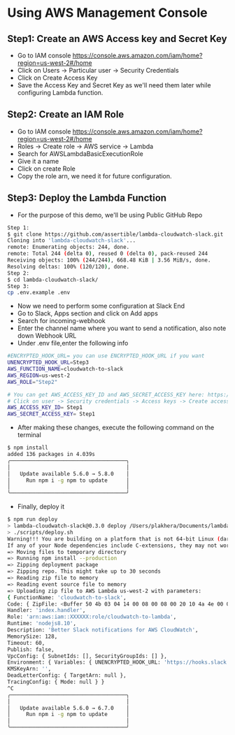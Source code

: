 # Using AWS Management Console

## Step1: Create an AWS Access key and Secret Key

* Go to IAM console https://console.aws.amazon.com/iam/home?region=us-west-2#/home
* Click on Users → Particular user → Security Credentials
* Click on Create Access Key
* Save the Access Key and Secret Key as we'll need them later while configuring Lambda function.

## Step2: Create an IAM Role

* Go to IAM console https://console.aws.amazon.com/iam/home?region=us-west-2#/home
* Roles → Create role → AWS service → Lambda
* Search for AWSLambdaBasicExecutionRole
* Give it a name
* Click on create Role
* Copy the role arn, we need it for future configuration.

## Step3: Deploy the Lambda Function

* For the purpose of this demo, we'll be using Public GitHub Repo
```sh
Step 1:
$ git clone https://github.com/assertible/lambda-cloudwatch-slack.git
Cloning into 'lambda-cloudwatch-slack'...
remote: Enumerating objects: 244, done.
remote: Total 244 (delta 0), reused 0 (delta 0), pack-reused 244
Receiving objects: 100% (244/244), 668.48 KiB | 3.56 MiB/s, done.
Resolving deltas: 100% (120/120), done.
Step 2:
$ cd lambda-cloudwatch-slack/
Step 3:
cp .env.example .env
```
* Now we need to perform some configuration at Slack End
* Go to Slack, Apps section and click on Add apps
* Search for incoming-webhook
* Enter the channel name where you want to send a notification, also note down Webhook URL
* Under .env file,enter the following info
```sh
#ENCRYPTED_HOOK_URL= you can use ENCRYPTED_HOOK_URL if you want
UNENCRYPTED_HOOK_URL=Step3
AWS_FUNCTION_NAME=cloudwatch-to-slack
AWS_REGION=us-west-2
AWS_ROLE="Step2"

# You can get AWS_ACCESS_KEY_ID and AWS_SECRET_ACCESS_KEY here: https://console.aws.amazon.com/iam/home#/users
# Click on user -> Security credentials -> Access keys -> Create access key
AWS_ACCESS_KEY_ID= Step1
AWS_SECRET_ACCESS_KEY= Step1
```
* After making these changes, execute the following command on the terminal
```sh
$ npm install
added 136 packages in 4.039s
╭─────────────────────────────────────╮
│                                     │
│   Update available 5.6.0 → 5.8.0    │
│     Run npm i -g npm to update      │
│                                     │
╰─────────────────────────────────────╯
```
* Finally, deploy it
```sh
$ npm run deploy
> lambda-cloudwatch-slack@0.3.0 deploy /Users/plakhera/Documents/lambda-cloudwatch-slack
> ./scripts/deploy.sh
Warning!!! You are building on a platform that is not 64-bit Linux (darwin.x64).
If any of your Node dependencies include C-extensions, they may not work as expected in the Lambda environment.
=> Moving files to temporary directory
=> Running npm install --production
=> Zipping deployment package
=> Zipping repo. This might take up to 30 seconds
=> Reading zip file to memory
=> Reading event source file to memory
=> Uploading zip file to AWS Lambda us-west-2 with parameters:
{ FunctionName: 'cloudwatch-to-slack',
Code: { ZipFile: <Buffer 50 4b 03 04 14 00 08 00 08 00 20 10 4a 4e 00 00 00 00 00 00 00 00 00 00 00 00 04 00 00 00 2e 65 6e 76 6d 90 5d 4f 83 30 18 85 ef f9 15 8d bb 5c 18 9b ... > },
Handler: 'index.handler',
Role: 'arn:aws:iam::XXXXXX:role/cloudwatch-to-lambda',
Runtime: 'nodejs8.10',
Description: 'Better Slack notifications for AWS CloudWatch',
MemorySize: 128,
Timeout: 60,
Publish: false,
VpcConfig: { SubnetIds: [], SecurityGroupIds: [] },
Environment: { Variables: { UNENCRYPTED_HOOK_URL: 'https://hooks.slack.com/services/XXXXXXXX' } },
KMSKeyArn: '',
DeadLetterConfig: { TargetArn: null },
TracingConfig: { Mode: null } }
^C
╭─────────────────────────────────────╮
│                                     │
│   Update available 5.6.0 → 6.7.0    │
│     Run npm i -g npm to update      │
│                                     │
╰─────────────────────────────────────╯
```
